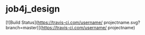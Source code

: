 # job4j_design
[![Build Status](https://travis-ci.com/username/
projectname.svg?branch=master)](https://travis-ci.com/username/
projectname)
